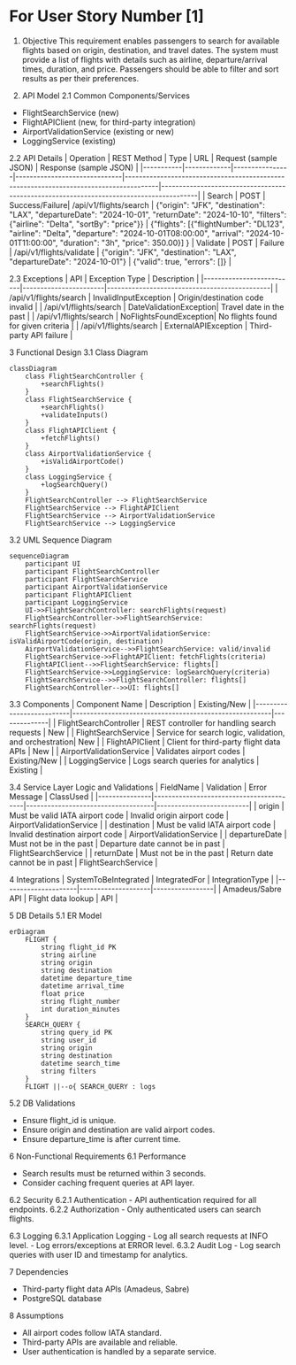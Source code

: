 # For User Story Number [1]
1. Objective
This requirement enables passengers to search for available flights based on origin, destination, and travel dates. The system must provide a list of flights with details such as airline, departure/arrival times, duration, and price. Passengers should be able to filter and sort results as per their preferences.

2. API Model
  2.1 Common Components/Services
  - FlightSearchService (new)
  - FlightAPIClient (new, for third-party integration)
  - AirportValidationService (existing or new)
  - LoggingService (existing)

  2.2 API Details
| Operation | REST Method | Type           | URL                          | Request (sample JSON)                                                                 | Response (sample JSON)                                                                 |
|-----------|-------------|----------------|------------------------------|---------------------------------------------------------------------------------------|----------------------------------------------------------------------------------------|
| Search    | POST        | Success/Failure| /api/v1/flights/search       | {"origin": "JFK", "destination": "LAX", "departureDate": "2024-10-01", "returnDate": "2024-10-10", "filters": {"airline": "Delta", "sortBy": "price"}} | {"flights": [{"flightNumber": "DL123", "airline": "Delta", "departure": "2024-10-01T08:00:00", "arrival": "2024-10-01T11:00:00", "duration": "3h", "price": 350.00}] }
| Validate  | POST        | Failure        | /api/v1/flights/validate     | {"origin": "JFK", "destination": "LAX", "departureDate": "2024-10-01"}                                            | {"valid": true, "errors": []}                                                      |

  2.3 Exceptions
| API                       | Exception Type         | Description                                  |
|--------------------------|-----------------------|----------------------------------------------|
| /api/v1/flights/search   | InvalidInputException | Origin/destination code invalid              |
| /api/v1/flights/search   | DateValidationException| Travel date in the past                      |
| /api/v1/flights/search   | NoFlightsFoundException| No flights found for given criteria          |
| /api/v1/flights/search   | ExternalAPIException  | Third-party API failure                      |

3 Functional Design
  3.1 Class Diagram
```mermaid
classDiagram
    class FlightSearchController {
        +searchFlights()
    }
    class FlightSearchService {
        +searchFlights()
        +validateInputs()
    }
    class FlightAPIClient {
        +fetchFlights()
    }
    class AirportValidationService {
        +isValidAirportCode()
    }
    class LoggingService {
        +logSearchQuery()
    }
    FlightSearchController --> FlightSearchService
    FlightSearchService --> FlightAPIClient
    FlightSearchService --> AirportValidationService
    FlightSearchService --> LoggingService
```

  3.2 UML Sequence Diagram
```mermaid
sequenceDiagram
    participant UI
    participant FlightSearchController
    participant FlightSearchService
    participant AirportValidationService
    participant FlightAPIClient
    participant LoggingService
    UI->>FlightSearchController: searchFlights(request)
    FlightSearchController->>FlightSearchService: searchFlights(request)
    FlightSearchService->>AirportValidationService: isValidAirportCode(origin, destination)
    AirportValidationService-->>FlightSearchService: valid/invalid
    FlightSearchService->>FlightAPIClient: fetchFlights(criteria)
    FlightAPIClient-->>FlightSearchService: flights[]
    FlightSearchService->>LoggingService: logSearchQuery(criteria)
    FlightSearchService-->>FlightSearchController: flights[]
    FlightSearchController-->>UI: flights[]
```

  3.3 Components
| Component Name            | Description                                            | Existing/New |
|--------------------------|--------------------------------------------------------|--------------|
| FlightSearchController    | REST controller for handling search requests           | New          |
| FlightSearchService       | Service for search logic, validation, and orchestration| New          |
| FlightAPIClient           | Client for third-party flight data APIs                | New          |
| AirportValidationService  | Validates airport codes                                | Existing/New |
| LoggingService            | Logs search queries for analytics                      | Existing     |

  3.4 Service Layer Logic and Validations
| FieldName      | Validation                              | Error Message                      | ClassUsed                |
|---------------|-----------------------------------------|------------------------------------|--------------------------|
| origin        | Must be valid IATA airport code          | Invalid origin airport code        | AirportValidationService |
| destination   | Must be valid IATA airport code          | Invalid destination airport code   | AirportValidationService |
| departureDate | Must not be in the past                  | Departure date cannot be in past   | FlightSearchService      |
| returnDate    | Must not be in the past                  | Return date cannot be in past      | FlightSearchService      |

4 Integrations
| SystemToBeIntegrated | IntegratedFor      | IntegrationType |
|---------------------|--------------------|-----------------|
| Amadeus/Sabre API   | Flight data lookup | API             |

5 DB Details
  5.1 ER Model
```mermaid
erDiagram
    FLIGHT {
        string flight_id PK
        string airline
        string origin
        string destination
        datetime departure_time
        datetime arrival_time
        float price
        string flight_number
        int duration_minutes
    }
    SEARCH_QUERY {
        string query_id PK
        string user_id
        string origin
        string destination
        datetime search_time
        string filters
    }
    FLIGHT ||--o{ SEARCH_QUERY : logs
```

  5.2 DB Validations
- Ensure flight_id is unique.
- Ensure origin and destination are valid airport codes.
- Ensure departure_time is after current time.

6 Non-Functional Requirements
  6.1 Performance
  - Search results must be returned within 3 seconds.
  - Consider caching frequent queries at API layer.

  6.2 Security
    6.2.1 Authentication
    - API authentication required for all endpoints.
    6.2.2 Authorization
    - Only authenticated users can search flights.

  6.3 Logging
    6.3.1 Application Logging
    - Log all search requests at INFO level.
    - Log errors/exceptions at ERROR level.
    6.3.2 Audit Log
    - Log search queries with user ID and timestamp for analytics.

7 Dependencies
- Third-party flight data APIs (Amadeus, Sabre)
- PostgreSQL database

8 Assumptions
- All airport codes follow IATA standard.
- Third-party APIs are available and reliable.
- User authentication is handled by a separate service.